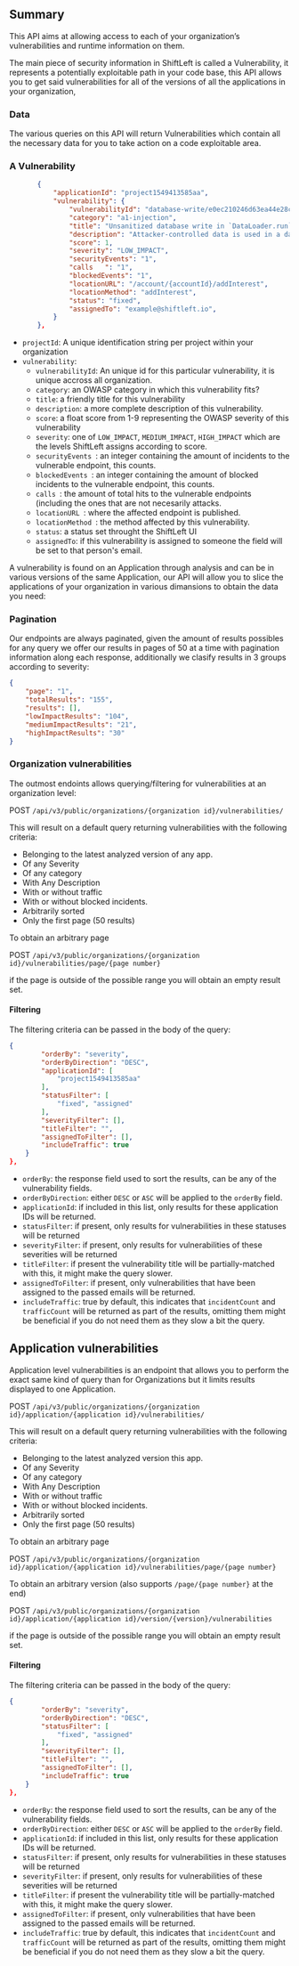 ## Summary

This API aims at allowing access to each of your organization’s vulnerabilities and runtime information on them.

The main piece of security information in ShiftLeft is called a Vulnerability, it represents a potentially exploitable path in your code base, this API allows you to get said vulnerabilities for all of the versions of all the applications in your organization,

### Data
The various queries on this API will return Vulnerabilities which contain all the necessary data for you to take action on a code exploitable area.

### A Vulnerability

```json
       {
           "applicationId": "project1549413585aa",
           "vulnerability": {
               "vulnerabilityId": "database-write/e0ec210246d63ea44e28c01ed6113a66",
               "category": "a1-injection",
               "title": "Unsanitized database write in `DataLoader.run`",
               "description": "Attacker-controlled data is used in a database query without any sanitation or encoding. This could be intended behavior and thus has a low score. Injection flaws, such as SQL, NoSQL, OS, and LDAP injection, occur when untrusted data is sent to an interpreter as part of a command or query. By injecting hostile data, an attacker may trick the interpreter into executing unintended commands or accessing data without proper authorization which can result in data loss, corruption, or disclosure to unauthorized parties, loss of accountability, denial of access or even a complete host takeover.",
               "score": 1,
               "severity": "LOW_IMPACT",
               "securityEvents": "1",
               "calls	": "1",
               "blockedEvents": "1",
               "locationURL": "/account/{accountId}/addInterest",
               "locationMethod": "addInterest",
               "status": "fixed",
               "assignedTo": "example@shiftleft.io",
           }
       },
```


* `projectId`: A unique identification string per project within your organization
* `vulnerability`:
	*  `vulnerabilityId`: An unique id for this particular vulnerability, it is unique accross all organization.
	*  `category`: an OWASP category in which this vulnerability fits?
	*  `title`: a friendly title for this vulnerability
	*  `description`: a more complete description of this vulnerability.
	*  `score`: a float score from 1-9 representing the OWASP severity of this vulnerability
	*  `severity`: one of `LOW_IMPACT`, `MEDIUM_IMPACT`, `HIGH_IMPACT` which are the levels ShiftLeft assigns according to score.
	*  `securityEvents `: an integer containing the amount of incidents to the vulnerable endpoint, this counts.
	*  `blockedEvents `: an integer containing the amount of blocked incidents to the vulnerable endpoint, this counts.
	*  `calls `: the amount of total hits to the vulnerable endpoints (including the ones that are not necesarily attacks.
	*  `locationURL `: where the affected endpoint is published.
	*  `locationMethod `: the method affected by this vulnerability.
	*  `status`: a status set throught the ShiftLeft UI
	*  `assignedTo`: if this vulnerability is assigned to someone the field will be set to that person's email.
	
A vulnerability is found on an Application through analysis and can be in various versions of the same Application, our API will allow you to slice the applications of your organization in various dimansions to obtain the data you need:

### Pagination

Our endpoints are always paginated, given the amount of results possibles for any query we offer our results in pages of 50 at a time with pagination information along each response, additionally we clasify results in 3 groups according to severity:

```json
{
	"page": "1",
 	"totalResults": "155",
  	"results": [],
  	"lowImpactResults": "104",
	"mediumImpactResults": "21",
	"highImpactResults": "30"
}
```

### Organization vulnerabilities

The outmost endoints allows querying/filtering for vulnerabilities at an organization level:

POST `/api/v3/public/organizations/{organization id}/vulnerabilities/`

This will result on a default query returning vulnerabilities with the following criteria:

* Belonging to the latest analyzed version of any app.
* Of any Severity
* Of any category
* With Any Description
* With or without traffic
* With or without blocked incidents.
* Arbitrarily sorted
* Only the first page (50 results)

To obtain an arbitrary page 

POST `/api/v3/public/organizations/{organization id}/vulnerabilities/page/{page number}`

if the page is outside of the possible range you will obtain an empty result set.

#### Filtering

The filtering criteria can be passed in the body of the query:

```json
{
        "orderBy": "severity",
        "orderByDirection": "DESC",
        "applicationId": [
            "project1549413585aa"
        ],
        "statusFilter": [
            "fixed", "assigned"
        ],
        "severityFilter": [],
        "titleFilter": "",
        "assignedToFilter": [],
        "includeTraffic": true
    }
},
```

* `orderBy`: the response field used to sort the results, can be any of the vulnerability fields.
* `orderByDirection`: either `DESC` or `ASC` will be applied to the `orderBy` field.
* `applicationId`: if included in this list, only results for these application IDs will be returned.
* `statusFilter`: if present, only results for vulnerabilities in these statuses will be returned
* `severityFilter`: if present, only results for vulnerabilities of these severities will be returned
* `titleFilter`: if present the vulnerability title will be partially-matched with this, it might make the query slower.
* `assignedToFilter`: if present, only vulnerabilities that have been assigned to the passed emails will be returned.
* `includeTraffic`: true by default, this indicates that `incidentCount` and `trafficCount` will be returned as part of the results, omitting them might be beneficial if you do not need them as they slow a bit the query.

## Application vulnerabilities

Application level vulnerabilities is an endpoint that allows you to perform the exact same kind of query than for Organizations but it limits results displayed to one Application.

POST `/api/v3/public/organizations/{organization id}/application/{application id}/vulnerabilities/`

This will result on a default query returning vulnerabilities with the following criteria:

* Belonging to the latest analyzed version this app.
* Of any Severity
* Of any category
* With Any Description
* With or without traffic
* With or without blocked incidents.
* Arbitrarily sorted
* Only the first page (50 results)

To obtain an arbitrary page 

POST `/api/v3/public/organizations/{organization id}/application/{application id}/vulnerabilities/page/{page number}`

To obtain an arbitrary version (also supports `/page/{page number}` at the end)

POST `/api/v3/public/organizations/{organization id}/application/{application id}/version/{version}/vulnerabilities`

if the page is outside of the possible range you will obtain an empty result set.

#### Filtering

The filtering criteria can be passed in the body of the query:

```json
{
        "orderBy": "severity",
        "orderByDirection": "DESC",
        "statusFilter": [
            "fixed", "assigned"
        ],
        "severityFilter": [],
        "titleFilter": "",
        "assignedToFilter": [],
        "includeTraffic": true
    }
},
```

* `orderBy`: the response field used to sort the results, can be any of the vulnerability fields.
* `orderByDirection`: either `DESC` or `ASC` will be applied to the `orderBy` field.
* `applicationId`: if included in this list, only results for these application IDs will be returned.
* `statusFilter`: if present, only results for vulnerabilities in these statuses will be returned
* `severityFilter`: if present, only results for vulnerabilities of these severities will be returned
* `titleFilter`: if present the vulnerability title will be partially-matched with this, it might make the query slower.
* `assignedToFilter`: if present, only vulnerabilities that have been assigned to the passed emails will be returned.
* `includeTraffic`: true by default, this indicates that `incidentCount` and `trafficCount` will be returned as part of the results, omitting them might be beneficial if you do not need them as they slow a bit the query.